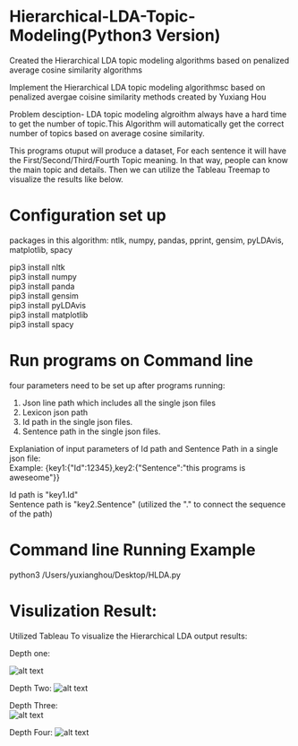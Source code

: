 # Hierarchical-LDA-Topic-Modeling(Python3 Version) 
Created the Hierarchical LDA topic modeling algorithms based on penalized average cosine similarity algorithms


Implement the Hierarchical LDA topic modeling algorithmsc based on penalized avergae coisine similarity methods created by Yuxiang Hou  

Problem desciption- LDA topic modeling algroithm always have a hard time to get the number of topic.This Algorithm will automatically get the correct number of topics based on average cosine similarity.    

This programs otuput will produce a dataset, For each sentence it will have the First/Second/Third/Fourth Topic meaning. In that way, people can know the main topic and details.  Then we can utilize the Tableau Treemap to visualize the results like below. 





# Configuration set up
packages in this algorithm: ntlk, numpy, pandas, pprint, gensim, pyLDAvis, matplotlib, spacy 

pip3 install nltk  
pip3 install numpy   
pip3 install panda  
pip3 install gensim    
pip3 install pyLDAvis    
pip3 install matplotlib   
pip3 install spacy 


# Run programs on Command line  
four parameters need to be set up after programs running:   
1. Json line path which includes all the single json files 
2. Lexicon json path     
3. Id path in the single json files.        
4. Sentence path in the single json files.       


Explaniation of input parameters of Id path and Sentence Path in a single json file:   
Example:
{key1:{"Id":12345},key2:{"Sentence":"this programs is aweseome"}}  


Id path is "key1.Id"  
Sentence path is "key2.Sentence"
(utilized the "." to connect the sequence of the path)


# Command line Running Example

python3 /Users/yuxianghou/Desktop/HLDA.py





# Visulization Result:

Utilized Tableau To visualize the Hierarchical LDA output results:

Depth one:  

![alt text](https://github.com/yuxiangh/Hierarchical-LDA-Topic-Modeling/blob/master/HLDA%20Visualiztion/depth%201.png) 



Depth Two:
![alt text](https://github.com/yuxiangh/Hierarchical-LDA-Topic-Modeling/blob/master/HLDA%20Visualiztion/depth2.png)   


Depth Three:   
![alt text](https://github.com/yuxiangh/Hierarchical-LDA-Topic-Modeling/blob/master/HLDA%20Visualiztion/depth3.png)   

Depth Four:
![alt text](https://github.com/yuxiangh/Hierarchical-LDA-Topic-Modeling/blob/master/HLDA%20Visualiztion/depth4.png) 




















